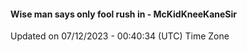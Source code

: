 #### Wise man says only fool rush in - McKidKneeKaneSir
Updated on 07/12/2023 - 00:40:34 (UTC) Time Zone
